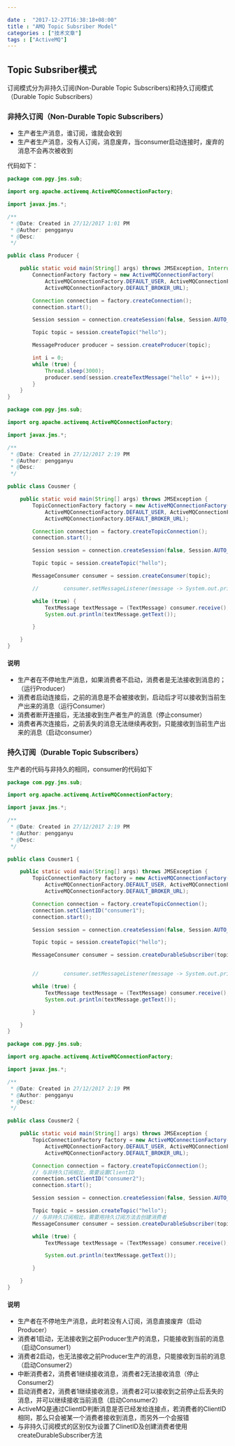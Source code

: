```yaml
---

date :  "2017-12-27T16:38:18+08:00" 
title : "AMQ Topic Subsriber Model" 
categories : ["技术文章"] 
tags : ["ActiveMQ"]
---
```




## Topic Subsriber模式 ##
订阅模式分为非持久订阅(Non-Durable Topic Subscribers)和持久订阅模式（Durable Topic Subscribers）


### 非持久订阅（Non-Durable Topic Subscribers） ###
- 生产者生产消息，谁订阅，谁就会收到
- 生产者生产消息，没有人订阅，消息废弃，当consumer启动连接时，废弃的消息不会再次被收到

代码如下：

``` java
package com.pgy.jms.sub;

import org.apache.activemq.ActiveMQConnectionFactory;

import javax.jms.*;

/**
 * @Date: Created in 27/12/2017 1:01 PM
 * @Author: pengganyu
 * @Desc:
 */

public class Producer {

    public static void main(String[] args) throws JMSException, InterruptedException {
        ConnectionFactory factory = new ActiveMQConnectionFactory(
            ActiveMQConnectionFactory.DEFAULT_USER, ActiveMQConnectionFactory.DEFAULT_PASSWORD,
            ActiveMQConnectionFactory.DEFAULT_BROKER_URL);

        Connection connection = factory.createConnection();
        connection.start();

        Session session = connection.createSession(false, Session.AUTO_ACKNOWLEDGE);

        Topic topic = session.createTopic("hello");

        MessageProducer producer = session.createProducer(topic);

        int i = 0;
        while (true) {
            Thread.sleep(3000);
            producer.send(session.createTextMessage("hello" + i++));
        }
    }
}

```

``` java
package com.pgy.jms.sub;

import org.apache.activemq.ActiveMQConnectionFactory;

import javax.jms.*;

/**
 * @Date: Created in 27/12/2017 2:19 PM
 * @Author: pengganyu
 * @Desc:
 */

public class Cousmer {

    public static void main(String[] args) throws JMSException {
        TopicConnectionFactory factory = new ActiveMQConnectionFactory(
            ActiveMQConnectionFactory.DEFAULT_USER, ActiveMQConnectionFactory.DEFAULT_PASSWORD,
            ActiveMQConnectionFactory.DEFAULT_BROKER_URL);

        Connection connection = factory.createTopicConnection();
        connection.start();

        Session session = connection.createSession(false, Session.AUTO_ACKNOWLEDGE);

        Topic topic = session.createTopic("hello");

        MessageConsumer consumer = session.createConsumer(topic);

        //        consumer.setMessageListener(message -> System.out.println(message));

        while (true) {
            TextMessage textMessage = (TextMessage) consumer.receive();
            System.out.println(textMessage.getText());

        }

    }
}

```

#### 说明 ####
- 生产者在不停地生产消息，如果消费者不启动，消费者是无法接收到消息的；（运行Producer）
- 消费者启动连接后，之前的消息是不会被接收到，启动后才可以接收到当前生产出来的消息（运行Consumer）
- 消费者断开连接后，无法接收到生产者生产的消息（停止consumer）
- 消费者再次连接后，之前丢失的消息无法继续再收到，只能接收到当前生产出来的消息（启动consumer）

### 持久订阅（Durable Topic Subscribers） ###

生产者的代码与非持久的相同，consumer的代码如下

``` java
package com.pgy.jms.sub;

import org.apache.activemq.ActiveMQConnectionFactory;

import javax.jms.*;

/**
 * @Date: Created in 27/12/2017 2:19 PM
 * @Author: pengganyu
 * @Desc:
 */

public class Cousmer1 {

    public static void main(String[] args) throws JMSException {
        TopicConnectionFactory factory = new ActiveMQConnectionFactory(
            ActiveMQConnectionFactory.DEFAULT_USER, ActiveMQConnectionFactory.DEFAULT_PASSWORD,
            ActiveMQConnectionFactory.DEFAULT_BROKER_URL);

        Connection connection = factory.createTopicConnection();
        connection.setClientID("consumer1");
        connection.start();

        Session session = connection.createSession(false, Session.AUTO_ACKNOWLEDGE);

        Topic topic = session.createTopic("hello");

        MessageConsumer consumer = session.createDurableSubscriber(topic, "consumer1");


        //        consumer.setMessageListener(message -> System.out.println(message));

        while (true) {
            TextMessage textMessage = (TextMessage) consumer.receive();
            System.out.println(textMessage.getText());

        }

    }
}

```

``` java
package com.pgy.jms.sub;

import org.apache.activemq.ActiveMQConnectionFactory;

import javax.jms.*;

/**
 * @Date: Created in 27/12/2017 2:19 PM
 * @Author: pengganyu
 * @Desc:
 */

public class Cousmer2 {

    public static void main(String[] args) throws JMSException {
        TopicConnectionFactory factory = new ActiveMQConnectionFactory(
            ActiveMQConnectionFactory.DEFAULT_USER, ActiveMQConnectionFactory.DEFAULT_PASSWORD,
            ActiveMQConnectionFactory.DEFAULT_BROKER_URL);

        Connection connection = factory.createTopicConnection();
        // 与非持久订阅相比，需要设置ClientID
        connection.setClientID("consumer2");
        connection.start();

        Session session = connection.createSession(false, Session.AUTO_ACKNOWLEDGE);

        Topic topic = session.createTopic("hello");
        // 与非持久订阅相比，需要用持久订阅方法去创建消费者
        MessageConsumer consumer = session.createDurableSubscriber(topic, "consumer2");

        while (true) {
            TextMessage textMessage = (TextMessage) consumer.receive();

            System.out.println(textMessage.getText());

        }

    }
}

```

#### 说明 ####
- 生产者在不停地生产消息，此时若没有人订阅，消息直接废弃（启动Producer）
- 消费者1启动，无法接收到之前Producer生产的消息，只能接收到当前的消息（启动Consumer1）
- 消费者2启动，也无法接收之前Producer生产的消息，只能接收到当前的消息（启动Consumer2）
- 中断消费者2，消费者1继续接收消息，消费者2无法接收消息（停止Consumer2）
- 启动消费者2，消费者1继续接收消息，消费者2可以接收到之前停止后丢失的消息，并可以继续接收当前消息（启动Consumer2）
- ActiveMQ是通过ClientID判断消息是否已经发给连接点，若消费者的ClientID相同，那么只会被某一个消费者接收到消息，而另外一个会报错
- 与非持久订阅模式的区别仅为设置了ClinetID及创建消费者使用createDurableSubscriber方法

